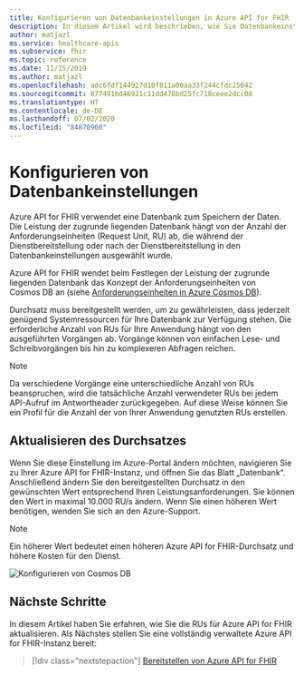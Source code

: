 ```yaml
---
title: Konfigurieren von Datenbankeinstellungen in Azure API for FHIR
description: In diesem Artikel wird beschrieben, wie Sie Datenbankeinstellungen in Azure API for FHIR konfigurieren.
author: matjazl
ms.service: healthcare-apis
ms.subservice: fhir
ms.topic: reference
ms.date: 11/15/2019
ms.author: matjazl
ms.openlocfilehash: adc6fdf144927d10f811a00aa33f244cfdc25042
ms.sourcegitcommit: 877491bd46921c11dd478bd25fc718ceee2dcc08
ms.translationtype: HT
ms.contentlocale: de-DE
ms.lasthandoff: 07/02/2020
ms.locfileid: "84870960"
---
```

# <a name="configure-database-settings"></a>Konfigurieren von Datenbankeinstellungen 

Azure API for FHIR verwendet eine Datenbank zum Speichern der Daten. Die Leistung der zugrunde liegenden Datenbank hängt von der Anzahl der Anforderungseinheiten (Request Unit, RU) ab, die während der Dienstbereitstellung oder nach der Dienstbereitstellung in den Datenbankeinstellungen ausgewählt wurde.

Azure API for FHIR wendet beim Festlegen der Leistung der zugrunde liegenden Datenbank das Konzept der Anforderungseinheiten von Cosmos DB an (siehe [Anforderungseinheiten in Azure Cosmos DB](https://docs.microsoft.com/azure/cosmos-db/request-units)). 

Durchsatz muss bereitgestellt werden, um zu gewährleisten, dass jederzeit genügend Systemressourcen für Ihre Datenbank zur Verfügung stehen. Die erforderliche Anzahl von RUs für Ihre Anwendung hängt von den ausgeführten Vorgängen ab. Vorgänge können von einfachen Lese- und Schreibvorgängen bis hin zu komplexeren Abfragen reichen. 

> [!NOTE]
> Da verschiedene Vorgänge eine unterschiedliche Anzahl von RUs beanspruchen, wird die tatsächliche Anzahl verwendeter RUs bei jedem API-Aufruf im Antwortheader zurückgegeben. Auf diese Weise können Sie ein Profil für die Anzahl der von Ihrer Anwendung genutzten RUs erstellen.

## <a name="update-throughput"></a>Aktualisieren des Durchsatzes
Wenn Sie diese Einstellung im Azure-Portal ändern möchten, navigieren Sie zu Ihrer Azure API for FHIR-Instanz, und öffnen Sie das Blatt „Datenbank“. Anschließend ändern Sie den bereitgestellten Durchsatz in den gewünschten Wert entsprechend Ihren Leistungsanforderungen. Sie können den Wert in maximal 10.000 RU/s ändern. Wenn Sie einen höheren Wert benötigen, wenden Sie sich an den Azure-Support.

> [!NOTE] 
> Ein höherer Wert bedeutet einen höheren Azure API for FHIR-Durchsatz und höhere Kosten für den Dienst.

![Konfigurieren von Cosmos DB](media/database/database-settings.png)

## <a name="next-steps"></a>Nächste Schritte

In diesem Artikel haben Sie erfahren, wie Sie die RUs für Azure API for FHIR aktualisieren. Als Nächstes stellen Sie eine vollständig verwaltete Azure API for FHIR-Instanz bereit:
 
>[!div class="nextstepaction"]
>[Bereitstellen von Azure API for FHIR](fhir-paas-portal-quickstart.md)